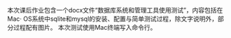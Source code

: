 本次课后作业包含一个docx文件“数据库系统和管理工具使用测试”，内容包括在Mac· OS系统中sqlite和mysql的安装、配置与简单测试过程，除文字说明外，部分过程配有图片。
本次测试使用Mac终端写入命令行。
